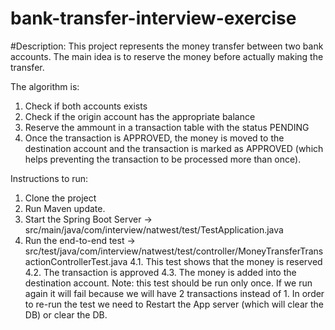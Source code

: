 # bank-transfer-interview-exercise


#Description:
This project represents the money transfer between two bank accounts.
The main idea is to reserve the money before actually making the transfer.

The algorithm is:
  1. Check if both accounts exists
  2. Check if the origin account has the appropriate balance
  3. Reserve the ammount in a transaction table with the status PENDING
  4. Once the transaction is APPROVED, the money is moved to the destination account and the transaction is marked as APPROVED 
    (which helps preventing the transaction to be processed more than once).


Instructions to run:
1. Clone the project
2. Run Maven update.
3. Start the Spring Boot Server -> src/main/java/com/interview/natwest/test/TestApplication.java
4. Run the end-to-end test -> src/test/java/com/interview/natwest/test/controller/MoneyTransferTransactionControllerTest.java
  4.1. This test shows that the money is reserved
  4.2. The transaction is approved
  4.3. The money is added into the destination account.
Note: this test should be run only once. If we run again it will fail because we will have 2 transactions instead of 1.
In order to re-run the test we need to Restart the App server (which will clear the DB) or clear the DB.
